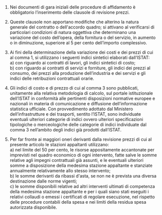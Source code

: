 1. Nei documenti di gara iniziali delle procedure di affidamento è obbligatorio l’inserimento delle clausole di revisione prezzi.

2. Queste clausole non apportano modifiche che alterino la natura generale del contratto o dell'accordo quadro; si attivano al verificarsi di particolari condizioni di natura oggettiva che determinano una variazione del costo dell’opera, della fornitura o del servizio, in aumento o in diminuzione, superiore al 5 per cento dell’importo complessivo. 

3. Ai fini della determinazione della variazione dei costi e dei prezzi di cui al comma 1, si utilizzano i seguenti indici sintetici elaborati dall’ISTAT:<br>a) con riguardo ai contratti di lavori, gli indici sintetici di costo;<br>b) con riguardo ai contratti di servizi e forniture, gli indici dei prezzi al consumo, dei prezzi alla produzione dell’industria e dei servizi e gli indici delle retribuzioni contrattuali orarie.

4. Gli indici di costo e di prezzo di cui al comma 3 sono pubblicati, unitamente alla relativa metodologia di calcolo, sul portale istituzionale dell’ISTAT in conformità alle pertinenti disposizioni normative europee e nazionali in materia di comunicazione e diffusione dell’informazione statistica ufficiale. Con provvedimento adottato dal Ministero dell’infrastrutture e dei trasporti, sentito l’ISTAT, sono individuate eventuali ulteriori categorie di indici ovvero ulteriori specificazioni tipologiche o merceologiche delle categorie di indici individuate dal comma 3 nell’ambito degli indici già prodotti dall’ISTAT.

5. Per far fronte ai maggiori oneri derivanti dalla revisione prezzi di cui al presente articolo le stazioni appaltanti utilizzano:<br>a) nel limite del 50 per cento, le risorse appositamente accantonate per imprevisti nel quadro economico di ogni intervento, fatte salve le somme relative agli impegni contrattuali già assunti, e le eventuali ulteriori somme a disposizione della medesima stazione appaltante e stanziate annualmente relativamente allo stesso intervento;<br>b) le somme derivanti da ribassi d'asta, se non ne è prevista una diversa destinazione dalle norme vigenti;<br>c) le somme disponibili relative ad altri interventi ultimati di competenza della medesima stazione appaltante e per i quali siano stati eseguiti i relativi collaudi o emessi i certificati di regolare esecuzione, nel rispetto delle procedure contabili della spesa e nei limiti della residua spesa autorizzata disponibile.
